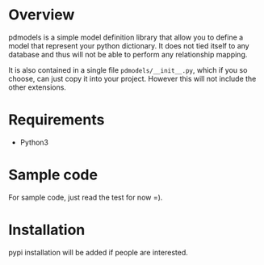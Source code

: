 
# Overview

pdmodels is a simple model definition library that allow you to define a model that represent your python dictionary.
It does not tied itself to any database and thus will not be able to perform any relationship mapping.

It is also contained in a single file `pdmodels/__init__.py`, which if you so choose, can just copy it into your project.
However this will not include the other extensions.

# Requirements
* Python3

# Sample code

For sample code, just read the test for now =).

# Installation

pypi installation will be added if people are interested.
